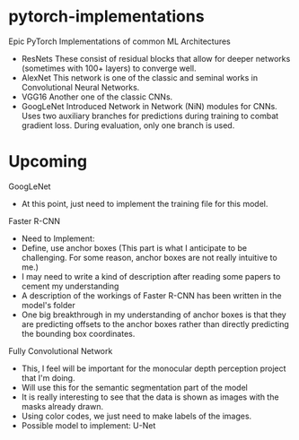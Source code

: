 # pytorch-implementations
Epic PyTorch Implementations of common ML Architectures
 - ResNets
These consist of residual blocks that allow for deeper networks (sometimes with 100+ layers) to converge well. 
 - AlexNet
 This network is one of the classic and seminal works in Convolutional Neural Networks.
 - VGG16
 Another one of the classic CNNs.
 - GoogLeNet
 Introduced Network in Network (NiN) modules for CNNs. Uses two auxiliary branches for predictions during training to combat gradient loss. During evaluation, only one branch is used.

# Upcoming
GoogLeNet
- At this point, just need to implement the training file for this model.

Faster R-CNN
- Need to Implement:
- Define, use anchor boxes (This part is what I anticipate to be challenging. For some reason, anchor boxes are not really intuitive to me.) 
- I may need to write a kind of description after reading some papers to cement my understanding 
- A description of the workings of Faster R-CNN has been written in the model's folder
- One big breakthrough in my understanding of anchor boxes is that they are predicting offsets to the anchor boxes rather than directly predicting the bounding box coordinates. 


Fully Convolutional Network
- This, I feel will be important for the monocular depth perception project that I'm doing.
- Will use this for the semantic segmentation part of the model
- It is really interesting to see that the data is shown as images with the masks already drawn.
- Using color codes, we just need to make labels of the images.
- Possible model to implement: U-Net
 


